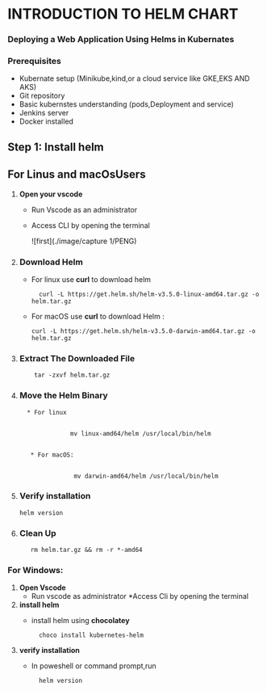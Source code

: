 # INTRODUCTION TO HELM CHART
### Deploying a Web Application Using Helms in Kubernates
### Prerequisites
* Kubernate setup (Minikube,kind,or a cloud service like GKE,EKS AND AKS)
* Git repository
* Basic kubernstes understanding (pods,Deployment and service)
* Jenkins server
* Docker installed
## Step 1: Install helm
## For Linus and macOsUsers
1. **Open your vscode**
   * Run Vscode as an administrator
   * Access CLI by opening the terminal
     
        ![first](./image/capture 1/PENG)
  
2. ### Download Helm
   
     * For linux use **curl** to download helm

       ```
         curl -L https://get.helm.sh/helm-v3.5.0-linux-amd64.tar.gz -o helm.tar.gz
       ```

      *  For macOS use **curl** to download Helm :

          
             curl -L https://get.helm.sh/helm-v3.5.0-darwin-amd64.tar.gz -o helm.tar.gz
            

4.  ### Extract The Downloaded File

     ```
         tar -zxvf helm.tar.gz
      ```

5.  ### Move the Helm Binary
          * For linux

           
                      mv linux-amd64/helm /usr/local/bin/helm
           
    
           * For macOS:

           
                       mv darwin-amd64/helm /usr/local/bin/helm
           
  7. ### Verify installation

        ```
        helm version
       ```    
 8. ### Clean Up

        
           rm helm.tar.gz && rm -r *-amd64
         
            
      
### For Windows:
  1. **Open Vscode**
       * Run vscode as administrator
       *Access Cli by opening the terminal
  2. **install helm**
      * install helm using **chocolatey**

        ```
          choco install kubernetes-helm
         ```
  3. **verify installation**
      * In poweshell or command prompt,run

        ```
          helm version
        ```
        
